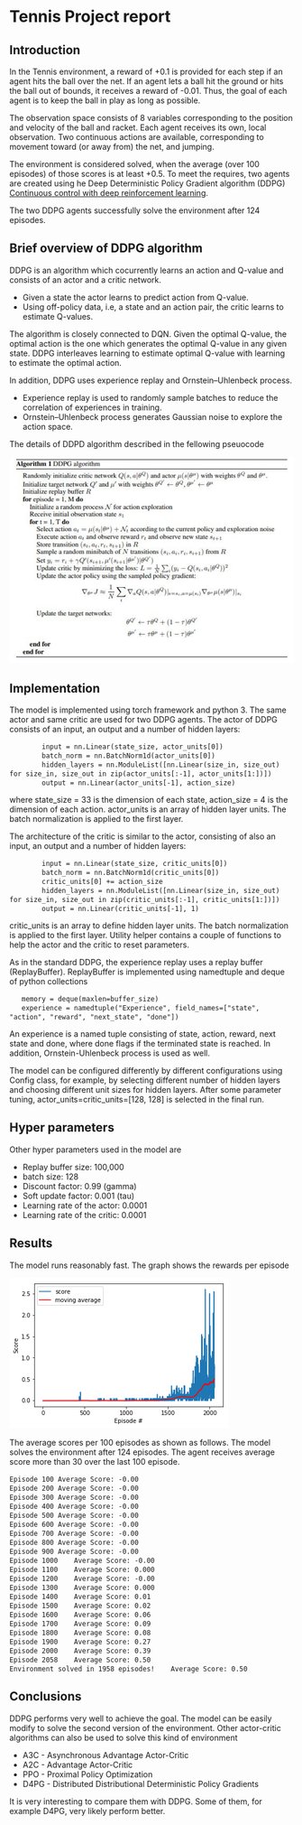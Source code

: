 
# Tennis Project report


## Introduction

In the Tennis environment, a reward of +0.1 is provided for each step if an agent hits the ball over the net. If an agent lets a ball hit the ground or hits the ball out of bounds, it receives a reward of -0.01. Thus, the goal of each agent is to keep the ball in play as long as possible. 


The observation space consists of 8 variables corresponding to the position and velocity of the ball and racket. Each agent receives its own, local observation. Two continuous actions are available, corresponding to movement toward (or away from) the net, and jumping.

The environment is considered solved, when the average (over 100 episodes) of those scores is at least +0.5.
To meet the requires, two agents are created using he Deep Deterministic Policy Gradient algorithm (DDPG) [Continuous control with deep reinforcement learning](https://arxiv.org/abs/1509.02971).

The two DDPG agents successfully solve the environment after 124 episodes.


## Brief overview of DDPG algorithm
DDPG is an algorithm which cocurrently learns an action and Q-value and consists of an actor and a critic network. 
* Given a state the actor learns to predict action from Q-value. 
* Using off-policy data, i.e, a state and an action pair, the critic learns to estimate Q-values. 

The algorithm is closely connected to DQN. Given the optimal Q-value, the optimal action is the one which generates the 
optimal Q-value in any given state. DDPG interleaves learning to estimate optimal Q-value with learning to estimate the optimal action. 

In addition, DDPG uses experience replay and Ornstein–Uhlenbeck process.
* Experience replay is used to randomly sample batches to reduce the correlation of experiences in training. 
* Ornstein–Uhlenbeck process generates Gaussian noise to explore the action space.

The details of DDPD algorithm described in the fellowing pseuocode

![ddpg](ddpg.jpg)

## Implementation

The model is implemented using torch framework and python 3.  The same actor and same critic are used for two DDPG agents. The actor of DDPG consists of an input, an output and a number of hidden layers:

```
        input = nn.Linear(state_size, actor_units[0])
        batch_norm = nn.BatchNorm1d(actor_units[0])
        hidden_layers = nn.ModuleList([nn.Linear(size_in, size_out) for size_in, size_out in zip(actor_units[:-1], actor_units[1:])])
        output = nn.Linear(actor_units[-1], action_size)
```
where state_size = 33 is the dimension of each state, action_size = 4 is the dimension of each action. actor_units is an array of hidden layer units. The batch normalization 
is applied to the first layer.

The architecture of the critic  is similar to the actor, consisting of also an input, an output and a number 
of hidden layers:

```
        input = nn.Linear(state_size, critic_units[0])
        batch_norm = nn.BatchNorm1d(critic_units[0])
        critic_units[0] += action_size
        hidden_layers = nn.ModuleList([nn.Linear(size_in, size_out) for size_in, size_out in zip(critic_units[:-1], critic_units[1:])])
        output = nn.Linear(critic_units[-1], 1)
```
critic_units is an array to define hidden layer units. The batch normalization 
is applied to the first layer. Utility helper contains a couple of functions to help the actor and the critic to reset parameters.

As in the standard DDPG, the experience replay uses a replay buffer (ReplayBuffer). ReplayBuffer is implemented using namedtuple and deque of python collections

```
   memory = deque(maxlen=buffer_size) 
   experience = namedtuple("Experience", field_names=["state", "action", "reward", "next_state", "done"])
```
An experience is a named tuple consisting of state, action, reward, next state and done, where done flags if the terminated state is reached. 
In addition, Ornstein-Uhlenbeck process is used as well.

The model can be configured differently by different configurations using Config class, for example,  by selecting  different number of hidden layers and choosing different unit sizes for hidden layers. 
After some parameter tuning, actor_units=critic_units=[128, 128] is selected in the final run.

## Hyper parameters

Other hyper parameters used in the model are 

* Replay buffer size: 100,000 
* batch size: 128
* Discount factor: 0.99 (gamma)
* Soft update factor: 0.001 (tau)
* Learning rate of the actor: 0.0001 
* Learning rate of the critic: 0.0001 

## Results
The model runs reasonably fast.  The graph shows the rewards per episode 

![scores](scores.png)

The average scores per 100 episodes as shown as follows. The model solves the environment after 124 episodes. The agent receives average score more than 30 over the last 100 episode.  

```
Episode 100	Average Score: -0.00
Episode 200	Average Score: -0.00
Episode 300	Average Score: -0.00
Episode 400	Average Score: -0.00
Episode 500	Average Score: -0.00
Episode 600	Average Score: -0.00
Episode 700	Average Score: -0.00
Episode 800	Average Score: -0.00
Episode 900	Average Score: -0.00
Episode 1000	Average Score: -0.00
Episode 1100	Average Score: 0.000
Episode 1200	Average Score: -0.00
Episode 1300	Average Score: 0.000
Episode 1400	Average Score: 0.01
Episode 1500	Average Score: 0.02
Episode 1600	Average Score: 0.06
Episode 1700	Average Score: 0.09
Episode 1800	Average Score: 0.08
Episode 1900	Average Score: 0.27
Episode 2000	Average Score: 0.39
Episode 2058	Average Score: 0.50
Environment solved in 1958 episodes!	Average Score: 0.50
```

## Conclusions

DDPG performs very well to achieve the goal. The model can be easily modify to solve the second version of the environment.
Other actor-critic algorithms can also be used to solve this kind of environment 

* A3C - Asynchronous Advantage Actor-Critic
* A2C - Advantage Actor-Critic
* PPO - Proximal Policy Optimization
* D4PG - Distributed Distributional Deterministic Policy Gradients

It is very interesting to compare them with DDPG. Some of them, for example D4PG,  very likely perform better.



